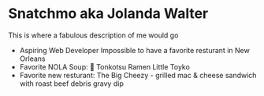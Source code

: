 # Snatchmo aka Jolanda Walter
This is where a fabulous description of me would go
- Aspiring Web Developer
Impossible to have a favorite resturant in New Orleans
- Favorite NOLA Soup: :ramen: Tonkotsu Ramen Little Toyko
- Favorite new resturant: The Big Cheezy - grilled mac & cheese sandwich with roast beef debris gravy dip
